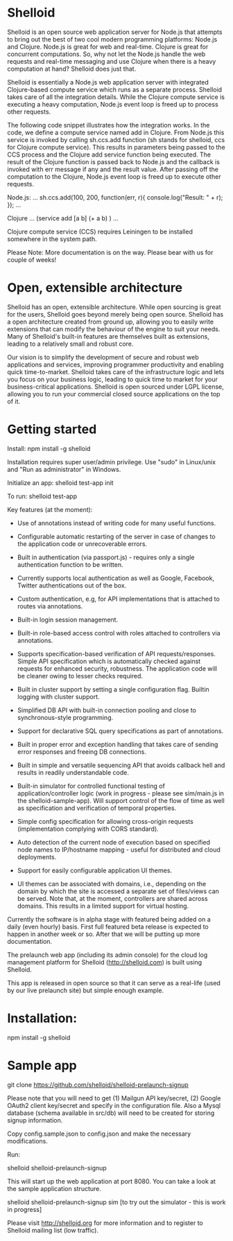 Shelloid
========

Shelloid is an open source web application server for Node.js that attempts to bring out the best of two cool modern programming platforms: Node.js and Clojure. Node.js is great for web and real-time. Clojure is great for concurrent computations. So, why not let the Node.js handle the web requests and real-time messaging and use Clojure when there is a heavy computation at hand? Shelloid does just that.

Shelloid is essentially a Node.js web application server with integrated Clojure-based compute service which runs as a separate process. Shelloid takes care of all the integration details. While the Clojure compute service is executing a heavy computation, Node.js event loop is freed up to process other requests.

The following code snippet illustrates how the integration works. In the code, we define a compute service named add in Clojure. From Node.js this service is invoked by calling sh.ccs.add function (sh stands for shelloid, ccs for Clojure compute service). This results in parameters being passed to the CCS process and the Clojure add service function being executed. The result of the Clojure function is passed back to Node.js and the callback is invoked with err message if any and the result value. After passing off the computation to the Clojure, Node.js event loop is freed up to execute other requests.

Node.js:
...
sh.ccs.add(100, 200, function(err, r){
console.log("Result: " + r);
});
...

Clojure
...
(service add [a b]
    (+ a b)
)
...

Clojure compute service (CCS) requires Leiningen to be installed somewhere in the system path.

Please Note: More documentation is on the way. Please bear with us for couple of weeks!

Open, extensible architecture
===============================

Shelloid has an open, extensible architecture. While open sourcing is great for the users, Shelloid goes beyond merely being open source. Shelloid has a open architecture created from ground up, allowing you to easily write extensions that can modify the behaviour of the engine to suit your needs. Many of Shelloid's  built-in features are themselves built as extensions, leading to a relatively small and robust core.

Our vision is to simplify the development of secure and robust web applications and services, improving programmer productivity and enabling quick time-to-market. Shelloid takes care of the infrastructure logic and lets you focus on your business logic, leading to quick time to market for your business-critical applications. Shelloid is open sourced under LGPL license, allowing you to run your commercial closed source applications on the top of it.

Getting started
=================

Install: npm install -g shelloid 

Installation requires super user/admin privilege. Use "sudo" in Linux/unix and "Run as administrator" in Windows.

Initialize an app: shelloid test-app init

To run: shelloid test-app


Key features (at the moment):

* Use of annotations instead of writing code for many useful functions.

* Configurable automatic restarting of the server in case of changes to the application code or unrecoverable errors.

* Built in authentication (via passport.js) - requires only a single authentication function to be written. 

* Currently supports local authentication as well as Google, Facebook, Twitter authentications out of the box.

* Custom authentication, e.g, for API implementations that is attached to routes via annotations.

* Built-in login session management.

* Built-in role-based access control with roles attached to controllers via annotations.

* Supports specification-based verification of API requests/responses. Simple API specification which is automatically checked against requests for enhanced security, robustness. The application code will be cleaner owing to lesser checks required.

* Built in cluster support by setting a single configuration flag. Builtin logging with cluster support.

* Simplified DB API with built-in connection pooling and close to synchronous-style programming.

* Support for declarative SQL query specifications as part of annotations. 

* Built in proper error and exception handling that takes care of sending error responses and freeing DB connections.

* Built in simple and versatile sequencing API that avoids callback hell and results in readily understandable code.

* Built-in simulator for controlled functional testing of application/controller logic (work in progress - please see sim/main.js in the shelloid-sample-app). Will support control of the flow of time as well as specification and verification of temporal properties.

* Simple config specification for allowing cross-origin requests (implementation complying with CORS standard).

* Auto detection of the current node of execution based on specified node names to IP/hostname mapping - useful for distributed and cloud deployments.

* Support for easily configurable application UI themes.

* UI themes can be associated with domains, i.e., depending on the domain by which the site is accessed a separate set of files/views can be served. Note that, at the moment, controllers are shared across domains. This results in a limited support for virtual hosting.

Currently the software is in alpha stage with featured being added on a daily (even hourly) basis. First full featured beta release is expected to happen in another week or so. After that we will be putting up more documentation.

The prelaunch web app (including its admin console) for the cloud log management platform for Shelloid (http://shelloid.com) is built using Shelloid.

This app is released in open source so that it can serve as a real-life (used by our live prelaunch site) but simple enough example. 

Installation:
=============

npm install -g shelloid


Sample app
============

git clone https://github.com/shelloid/shelloid-prelaunch-signup

Please note that you will need to get (1) Mailgun API key/secret, (2) Google OAuth2 client key/secret and specify in the configuration file. Also a Mysql database (schema available in src/db) will need to be created for storing signup information. 

Copy config.sample.json to config.json and make the necessary modifications.

Run:

shelloid shelloid-prelaunch-signup

This will start up the web application at port 8080. You can take a look at the sample application structure.

shelloid shelloid-prelaunch-signup sim [to try out the simulator - this is work in progress]

Please visit http://shelloid.org for more information and to register to Shelloid mailing list (low traffic).


